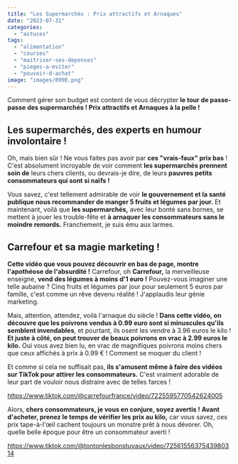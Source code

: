 ```yaml
---
title: "Les Supermarchés : Prix attractifs et Arnaques"
date: "2023-07-31"
categories: 
  - "astuces"
tags: 
  - "alimentation"
  - "courses"
  - "maitriser-ses-depenses"
  - "pieges-a-eviter"
  - "pouvoir-d-achat"
image: "images/099E.png"
---
```


Comment gérer son budget est content de vous décrypter **le tour de passe-passe des supermarchés ! Prix attractifs et Arnaques à la pelle !**

## Les supermarchés, des experts en humour involontaire !

Oh, mais bien sûr ! Ne vous faites pas avoir par **ces "vrais-faux" prix bas** ! C'est absolument incroyable de voir comment **les supermarchés prennent soin de** leurs chers clients, ou devrais-je dire, de leurs **pauvres petits consommateurs qui sont si naïfs !**

Vous savez, c'est tellement admirable de voir **le gouvernement et la santé publique nous recommander de manger 5 fruits et légumes par jour.** Et maintenant, voilà que **les supermarchés,** avec leur bonté sans bornes, se mettent à jouer les trouble-fête et **à arnaquer les consommateurs sans le moindre remords.** Franchement, je suis ému aux larmes.

## Carrefour et sa magie marketing !

**Cette vidéo que vous pouvez découvrir en bas de page, montre l'apothéose de l'absurdité !** Carrefour, oh **Carrefour,** la merveilleuse enseigne, **vend des légumes à moins d'1 euro !** Pouvez-vous imaginer une telle aubaine ? Cinq fruits et légumes par jour pour seulement 5 euros par famille, c'est comme un rêve devenu réalité ! J'applaudis leur génie marketing.

Mais, attention, attendez, voilà l'arnaque du siècle ! **Dans cette vidéo, on découvre que les poivrons vendus à 0.99 euro sont si minuscules qu'ils semblent invendables**, et pourtant, ils osent les vendre à 3.96 euros le kilo ! **Et juste à côté, on peut trouver de beaux poivrons en vrac à 2.99 euros le kilo.** Oui vous avez bien lu, en vrac de magnifiques poivrons moins chers que ceux affichés à prix à 0.99 € ! Comment se moquer du client !

Et comme si cela ne suffisait pas, **ils s'amusent même à faire des vidéos sur TikTok pour attirer les consommateurs.** C'est vraiment adorable de leur part de vouloir nous distraire avec de telles farces !

https://www.tiktok.com/@carrefourfrance/video/7225595770542624005

Alors, **chers consommateurs, je vous en conjure, soyez avertis !** **Avant d'acheter, prenez le temps de vérifier les prix au kilo,** car vous savez, ces prix tape-à-l'œil cachent toujours un monstre prêt à nous dévorer. Oh, quelle belle époque pour être un consommateur averti !

https://www.tiktok.com/@tontonlesbonstuyaux/video/7256155637543980314
